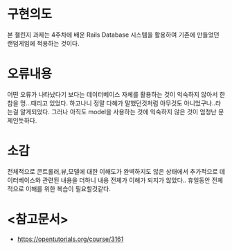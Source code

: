 # 구현의도
본 챌린지 과제는 4주차에 배운 Rails Database 시스템을 활용하여 
기존에 만들었던 랜덤게임에 적용하는 것이다.

# 오류내용
어떤 오류가 나타났다기 보다는 
데이터베이스 자체를 활용하는 것이 익숙하지 않아서 한참을 멍...때리고 있었다.
하고나니 정말 다혜가 말했던것처럼 아무것도 아니었구나..라는걸 알게되었다.
그러나 아직도  model을 사용하는 것에 익숙하지 않은 것이 엄청난 문제인듯하다.

# 소감
전체적으로 콘트롤러,뷰,모델에 대한 이해도가 완벽하지도 않은 상태에서
추가적으로 데이터베이스와 관련된 내용을 더하니 내용 전체가 이해가 되지가 않았다..
휴일동안 전체적으로 이해를 위한 복습이 필요할것같다.

# <참고문서>
- https://opentutorials.org/course/3161